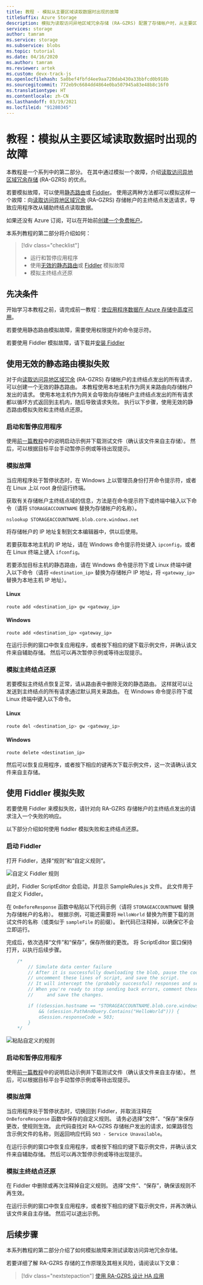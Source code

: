 ```yaml
---
title: 教程 - 模拟从主要区域读取数据时出现的故障
titleSuffix: Azure Storage
description: 模拟为读取访问异地区域冗余存储 (RA-GZRS) 配置了存储帐户时，从主要区域读取数据时的错误。
services: storage
author: tamram
ms.service: storage
ms.subservice: blobs
ms.topic: tutorial
ms.date: 04/16/2020
ms.author: tamram
ms.reviewer: artek
ms.custom: devx-track-js
ms.openlocfilehash: 5a0bef4fbfd4ee9aa720dab430a33bbfcd0b918b
ms.sourcegitcommit: 772eb9c6684dd4864e0ba507945a83e48b8c16f0
ms.translationtype: HT
ms.contentlocale: zh-CN
ms.lasthandoff: 03/19/2021
ms.locfileid: "91280345"
---
```

# <a name="tutorial-simulate-a-failure-in-reading-data-from-the-primary-region"></a>教程：模拟从主要区域读取数据时出现的故障

本教程是一个系列中的第二部分。 在其中通过模拟一个故障，介绍[读取访问异地区域冗余存储](../common/storage-redundancy.md) (RA-GZRS) 的优点。

若要模拟故障，可以使用[静态路由](#simulate-a-failure-with-an-invalid-static-route)或 [Fiddler](#simulate-a-failure-with-fiddler)。 使用这两种方法都可以模拟这样一个故障：向[读取访问异地区域冗余](../common/storage-redundancy.md) (RA-GZRS) 存储帐户的主终结点发送请求，导致应用程序改从辅助终结点读取数据。

如果还没有 Azure 订阅，可以在开始前[创建一个免费帐户](https://azure.microsoft.com/free/)。

本系列教程的第二部分将介绍如何：

> [!div class="checklist"]
> * 运行和暂停应用程序
> * 使用[无效的静态路由](#simulate-a-failure-with-an-invalid-static-route)或 [Fiddler](#simulate-a-failure-with-fiddler) 模拟故障
> * 模拟主终结点还原

## <a name="prerequisites"></a>先决条件

开始学习本教程之前，请完成前一教程：[使应用程序数据在 Azure 存储中高度可用][previous-tutorial]。

若要使用静态路由模拟故障，需要使用权限提升的命令提示符。

若要使用 Fiddler 模拟故障，请下载并[安装 Fiddler](https://www.telerik.com/download/fiddler)

## <a name="simulate-a-failure-with-an-invalid-static-route"></a>使用无效的静态路由模拟失败

对于向[读取访问异地区域冗余](../common/storage-redundancy.md) (RA-GZRS) 存储帐户的主终结点发出的所有请求，可以创建一个无效的静态路由。 本教程使用本地主机作为网关来路由向存储帐户发出的请求。 使用本地主机作为网关会导致向存储帐户主终结点发出的所有请求都以循环方式返回到主机内，随后导致请求失败。 执行以下步骤，使用无效的静态路由模拟失败和主终结点还原。

### <a name="start-and-pause-the-application"></a>启动和暂停应用程序

使用[前一篇教程][previous-tutorial]中的说明启动示例并下载测试文件（确认该文件来自主存储）。 然后，可以根据目标平台手动暂停示例或等待出现提示。

### <a name="simulate-failure"></a>模拟故障

当应用程序处于暂停状态时，在 Windows 上以管理员身份打开命令提示符，或者在 Linux 上以 root 身份运行终端。

获取有关存储帐户主终结点域的信息，方法是在命令提示符下或终端中输入以下命令（请将 `STORAGEACCOUNTNAME` 替换为存储帐户的名称）。

```
nslookup STORAGEACCOUNTNAME.blob.core.windows.net
```

将存储帐户的 IP 地址复制到文本编辑器中，供以后使用。

若要获取本地主机的 IP 地址，请在 Windows 命令提示符处键入 `ipconfig`，或者在 Linux 终端上键入 `ifconfig`。

若要添加目标主机的静态路由，请在 Windows 命令提示符下或 Linux 终端中键入以下命令（请将 `<destination_ip>` 替换为存储帐户 IP 地址，将 `<gateway_ip>` 替换为本地主机 IP 地址）。

#### <a name="linux"></a>Linux

```
route add <destination_ip> gw <gateway_ip>
```

#### <a name="windows"></a>Windows

```
route add <destination_ip> <gateway_ip>
```

在运行示例的窗口中恢复应用程序，或者按下相应的键下载示例文件，并确认该文件来自辅助存储。 然后可以再次暂停示例或等待出现提示。

### <a name="simulate-primary-endpoint-restoration"></a>模拟主终结点还原

若要模拟主终结点恢复正常，请从路由表中删除无效的静态路由。 这样就可以让发送到主终结点的所有请求通过默认网关来路由。 在 Windows 命令提示符下或 Linux 终端中键入以下命令。

#### <a name="linux"></a>Linux

```bash
route del <destination_ip> gw <gateway_ip>
```

#### <a name="windows"></a>Windows

```console
route delete <destination_ip>
```

然后可以恢复应用程序，或者按下相应的键再次下载示例文件，这一次请确认该文件来自主存储。

## <a name="simulate-a-failure-with-fiddler"></a>使用 Fiddler 模拟失败

若要使用 Fiddler 来模拟失败，请针对向 RA-GZRS 存储帐户的主终结点发出的请求注入一个失败的响应。

以下部分介绍如何使用 fiddler 模拟失败和主终结点还原。

### <a name="launch-fiddler"></a>启动 Fiddler

打开 Fiddler，选择“规则”和“自定义规则”。 

![自定义 Fiddler 规则](media/simulate-primary-region-failure/figure1.png)

此时，Fiddler ScriptEditor 会启动，并显示 SampleRules.js 文件。 此文件用于自定义 Fiddler。

在 `OnBeforeResponse` 函数中粘贴以下代码示例（请将 `STORAGEACCOUNTNAME` 替换为存储帐户的名称）。 根据示例，可能还需要将 `HelloWorld` 替换为所要下载的测试文件的名称（或类似于 `sampleFile` 的前缀）。 新代码已注释掉，以确保它不会立即运行。

完成后，依次选择“文件”和“保存”，保存所做的更改。 将 ScriptEditor 窗口保持打开，以执行后续步骤。

```javascript
    /*
        // Simulate data center failure
        // After it is successfully downloading the blob, pause the code in the sample,
        // uncomment these lines of script, and save the script.
        // It will intercept the (probably successful) responses and send back a 503 error.
        // When you're ready to stop sending back errors, comment these lines of script out again
        //     and save the changes.

        if ((oSession.hostname == "STORAGEACCOUNTNAME.blob.core.windows.net")
            && (oSession.PathAndQuery.Contains("HelloWorld"))) {
            oSession.responseCode = 503;
        }
    */
```

![粘贴自定义的规则](media/simulate-primary-region-failure/figure2.png)

### <a name="start-and-pause-the-application"></a>启动和暂停应用程序

使用[前一篇教程][previous-tutorial]中的说明启动示例并下载测试文件（确认该文件来自主存储）。 然后，可以根据目标平台手动暂停示例或等待出现提示。

### <a name="simulate-failure"></a>模拟故障

当应用程序处于暂停状态时，切换回到 Fiddler，并取消注释在 `OnBeforeResponse` 函数中保存的自定义规则。 请务必选择“文件”、“保存”来保存更改，使规则生效。  此代码查找对 RA-GZRS 存储帐户发出的请求，如果路径包含示例文件的名称，则返回响应代码 `503 - Service Unavailable`。

在运行示例的窗口中恢复应用程序，或者按下相应的键下载示例文件，并确认该文件来自辅助存储。 然后可以再次暂停示例或等待出现提示。

### <a name="simulate-primary-endpoint-restoration"></a>模拟主终结点还原

在 Fiddler 中删除或再次注释掉自定义规则。 选择“文件”、“保存”，确保该规则不再生效。 

在运行示例的窗口中恢复应用程序，或者按下相应的键下载示例文件，并再次确认该文件来自主存储。 然后可以退出示例。

## <a name="next-steps"></a>后续步骤

本系列教程的第二部分介绍了如何模拟故障来测试读取访问异地冗余存储。

若要详细了解 RA-GZRS 存储的工作原理及其相关风险，请阅读以下文章：

> [!div class="nextstepaction"]
> [使用 RA-GZRS 设计 HA 应用](../common/geo-redundant-design.md)

[previous-tutorial]: storage-create-geo-redundant-storage.md
